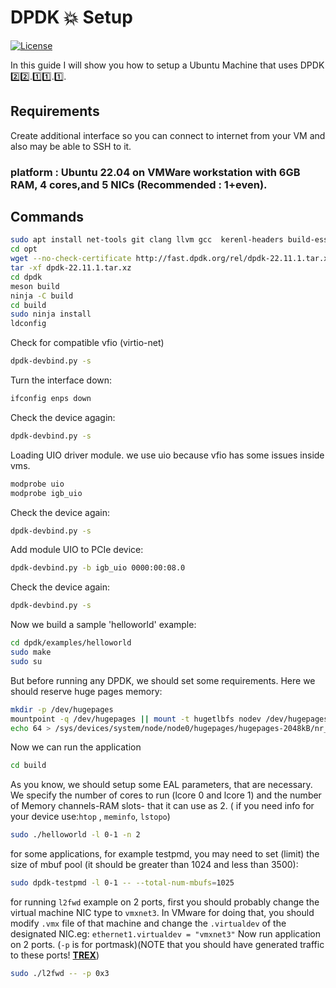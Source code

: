 # DPDK :boom: Setup
[![License](https://img.shields.io/badge/License-BSD_3--Clause-blue.svg)](https://opensource.org/licenses/BSD-3-Clause)


In this guide I will show you how to setup a Ubuntu Machine that uses DPDK :two::two:.:one::one:.:one:.

## Requirements

Create additional interface so you can connect to internet from your VM and also may be able to SSH to it.

### platform : Ubuntu 22.04 on VMWare workstation with 6GB RAM, 4 cores,and 5 NICs (Recommended : 1+even).
## Commands
```bash
sudo apt install net-tools git clang llvm gcc  kerenl-headers build-essential meson ninja python3-pyelftools libnuma-dev pkgconf
cd opt
wget --no-check-certificate http://fast.dpdk.org/rel/dpdk-22.11.1.tar.xz
tar -xf dpdk-22.11.1.tar.xz
cd dpdk
meson build
ninja -C build
cd build
sudo ninja install
ldconfig
```
Check for compatible vfio (virtio-net)
```bash
dpdk-devbind.py -s
```
Turn the interface down:
```bash
ifconfig enps down
```
Check the device agagin:
```bash
dpdk-devbind.py -s 
```
Loading UIO driver module. we use uio because vfio has some issues inside vms.
```bash
modprobe uio
modprobe igb_uio
```
Check the device again:
```bash
dpdk-devbind.py -s
```
Add module UIO to PCIe device:
```bash
dpdk-devbind.py -b igb_uio 0000:00:08.0
```
Check the device again:
```bash
dpdk-devbind.py -s
```
Now we build a sample 'helloworld' example:
```bash
cd dpdk/examples/helloworld
sudo make
sudo su
```
But before running any DPDK, we should set some requirements. Here we should reserve huge pages memory:
```bash
mkdir -p /dev/hugepages
mountpoint -q /dev/hugepages || mount -t hugetlbfs nodev /dev/hugepages
echo 64 > /sys/devices/system/node/node0/hugepages/hugepages-2048kB/nr_hugepages
```
Now we can run the application
```bash
cd build
```
As you know, we should setup some EAL parameters, that are necessary. We specify the number of cores to run (lcore 0 and lcore 1) and the number of Memory channels-RAM slots- that it can use as 2. ( if you need info for your device use:`htop` , `meminfo`, `lstopo`)
```bash
sudo ./helloworld -l 0-1 -n 2 
```
for some applications, for example testpmd, you may need to set (limit) the size of mbuf pool (it should be greater than 1024 and less than 3500):
```bash
sudo dpdk-testpmd -l 0-1 -- --total-num-mbufs=1025
```
for running `l2fwd` example on 2 ports, first you should probably change the virtual machine NIC type to `vmxnet3`. In VMware for doing that, you should modify `.vmx` file of that machine and change the `.virtualdev` of the designated NIC.eg: `ethernet1.virtualdev = "vmxnet3"`
Now run application on 2 ports. (`-p` is for portmask)(NOTE that you should have generated traffic to these ports! **[TREX](https://github.com/rhjaf/lab/blob/main/TREX-setup.md)**) 
```bash
sudo ./l2fwd -- -p 0x3
```
